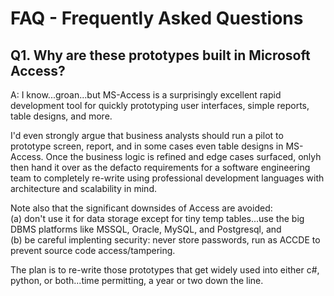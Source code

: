 # FAQ - Frequently Asked Questions

## Q1. Why are these prototypes built in Microsoft Access?
A: I know...groan...but MS-Access is a surprisingly excellent rapid development tool for quickly prototyping user interfaces, simple reports, table designs, and more.  

I'd even strongly argue that business analysts should run a pilot to prototype screen, report, and in some cases even table designs in MS-Access.  Once the business logic is refined and edge cases surfaced, onlyh then hand it over as the defacto requirements for a software engineering team to completely re-write using professional development languages with architecture and scalability in mind.

Note also that the significant downsides of Access are avoided: <br>
(a) don't use it for data storage except for tiny temp tables...use the big DBMS platforms like MSSQL, Oracle, MySQL, and Postgresql, and <br>
(b) be careful implenting security: never store passwords, run as ACCDE to prevent source code access/tampering.

The plan is to re-write those prototypes that get widely used into either c#, python, or both...time permitting, a year or two down the line.
